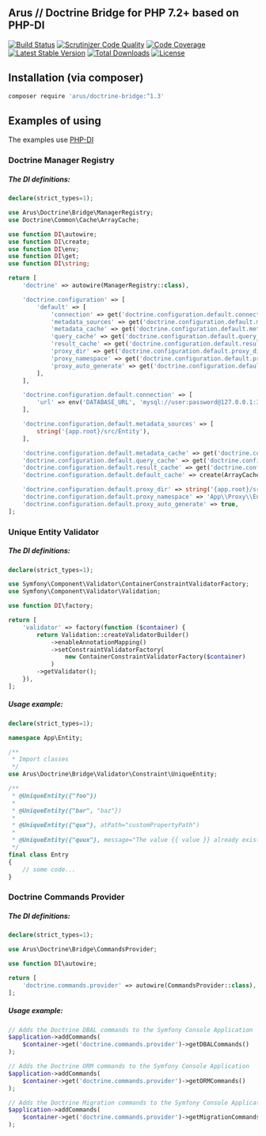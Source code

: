 ## Arus // Doctrine Bridge for PHP 7.2+ based on PHP-DI

[![Build Status](https://scrutinizer-ci.com/g/autorusltd/doctrine-bridge/badges/build.png?b=master)](https://scrutinizer-ci.com/g/autorusltd/doctrine-bridge/build-status/master)
[![Scrutinizer Code Quality](https://scrutinizer-ci.com/g/autorusltd/doctrine-bridge/badges/quality-score.png?b=master)](https://scrutinizer-ci.com/g/autorusltd/doctrine-bridge/?branch=master)
[![Code Coverage](https://scrutinizer-ci.com/g/autorusltd/doctrine-bridge/badges/coverage.png?b=master)](https://scrutinizer-ci.com/g/autorusltd/doctrine-bridge/?branch=master)
[![Latest Stable Version](https://poser.pugx.org/arus/doctrine-bridge/v/stable)](https://packagist.org/packages/arus/doctrine-bridge)
[![Total Downloads](https://poser.pugx.org/arus/doctrine-bridge/downloads)](https://packagist.org/packages/arus/doctrine-bridge)
[![License](https://poser.pugx.org/arus/doctrine-bridge/license)](https://packagist.org/packages/arus/doctrine-bridge)

## Installation (via composer)

```bash
composer require 'arus/doctrine-bridge:^1.3'
```

## Examples of using

The examples use [PHP-DI](http://php-di.org/)

### Doctrine Manager Registry

##### The DI definitions:

```php
declare(strict_types=1);

use Arus\Doctrine\Bridge\ManagerRegistry;
use Doctrine\Common\Cache\ArrayCache;

use function DI\autowire;
use function DI\create;
use function DI\env;
use function DI\get;
use function DI\string;

return [
    'doctrine' => autowire(ManagerRegistry::class),

    'doctrine.configuration' => [
        'default' => [
            'connection' => get('doctrine.configuration.default.connection'),
            'metadata_sources' => get('doctrine.configuration.default.metadata_sources'),
            'metadata_cache' => get('doctrine.configuration.default.metadata_cache'),
            'query_cache' => get('doctrine.configuration.default.query_cache'),
            'result_cache' => get('doctrine.configuration.default.result_cache'),
            'proxy_dir' => get('doctrine.configuration.default.proxy_dir'),
            'proxy_namespace' => get('doctrine.configuration.default.proxy_namespace'),
            'proxy_auto_generate' => get('doctrine.configuration.default.proxy_auto_generate'),
        ],
    ],

    'doctrine.configuration.default.connection' => [
        'url' => env('DATABASE_URL', 'mysql://user:password@127.0.0.1:3306/acme'),
    ],

    'doctrine.configuration.default.metadata_sources' => [
        string('{app.root}/src/Entity'),
    ],

    'doctrine.configuration.default.metadata_cache' => get('doctrine.configuration.default.default_cache'),
    'doctrine.configuration.default.query_cache' => get('doctrine.configuration.default.default_cache'),
    'doctrine.configuration.default.result_cache' => get('doctrine.configuration.default.default_cache'),
    'doctrine.configuration.default.default_cache' => create(ArrayCache::class),

    'doctrine.configuration.default.proxy_dir' => string('{app.root}/src/Proxy/Entity'),
    'doctrine.configuration.default.proxy_namespace' => 'App\\Proxy\\Entity',
    'doctrine.configuration.default.proxy_auto_generate' => true,
];
```

### Unique Entity Validator

##### The DI definitions:

```php
declare(strict_types=1);

use Symfony\Component\Validator\ContainerConstraintValidatorFactory;
use Symfony\Component\Validator\Validation;

use function DI\factory;

return [
    'validator' => factory(function ($container) {
        return Validation::createValidatorBuilder()
            ->enableAnnotationMapping()
            ->setConstraintValidatorFactory(
                new ContainerConstraintValidatorFactory($container)
            )
        ->getValidator();
    }),
];
```

##### Usage example:

```php
declare(strict_types=1);

namespace App\Entity;

/**
 * Import classes
 */
use Arus\Doctrine\Bridge\Validator\Constraint\UniqueEntity;

/**
 * @UniqueEntity({"foo"})
 * 
 * @UniqueEntity({"bar", "baz"})
 * 
 * @UniqueEntity({"qux"}, atPath="customPropertyPath")
 * 
 * @UniqueEntity({"quux"}, message="The value {{ value }} already exists!")
 */
final class Entry
{
    // some code...
}
```

### Doctrine Commands Provider

##### The DI definitions:

```php
declare(strict_types=1);

use Arus\Doctrine\Bridge\CommandsProvider;

use function DI\autowire;

return [
    'doctrine.commands.provider' => autowire(CommandsProvider::class),
];
```

##### Usage example:

```php
// Adds the Doctrine DBAL commands to the Symfony Console Application
$application->addCommands(
    $container->get('doctrine.commands.provider')->getDBALCommands()
);

// Adds the Doctrine ORM commands to the Symfony Console Application
$application->addCommands(
    $container->get('doctrine.commands.provider')->getORMCommands()
);

// Adds the Doctrine Migration commands to the Symfony Console Application
$application->addCommands(
    $container->get('doctrine.commands.provider')->getMigrationCommands()
);
```
